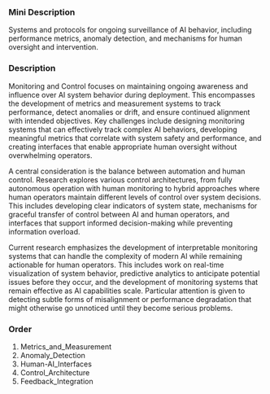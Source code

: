 ### Mini Description

Systems and protocols for ongoing surveillance of AI behavior, including performance metrics, anomaly detection, and mechanisms for human oversight and intervention.

### Description

Monitoring and Control focuses on maintaining ongoing awareness and influence over AI system behavior during deployment. This encompasses the development of metrics and measurement systems to track performance, detect anomalies or drift, and ensure continued alignment with intended objectives. Key challenges include designing monitoring systems that can effectively track complex AI behaviors, developing meaningful metrics that correlate with system safety and performance, and creating interfaces that enable appropriate human oversight without overwhelming operators.

A central consideration is the balance between automation and human control. Research explores various control architectures, from fully autonomous operation with human monitoring to hybrid approaches where human operators maintain different levels of control over system decisions. This includes developing clear indicators of system state, mechanisms for graceful transfer of control between AI and human operators, and interfaces that support informed decision-making while preventing information overload.

Current research emphasizes the development of interpretable monitoring systems that can handle the complexity of modern AI while remaining actionable for human operators. This includes work on real-time visualization of system behavior, predictive analytics to anticipate potential issues before they occur, and the development of monitoring systems that remain effective as AI capabilities scale. Particular attention is given to detecting subtle forms of misalignment or performance degradation that might otherwise go unnoticed until they become serious problems.

### Order

1. Metrics_and_Measurement
2. Anomaly_Detection
3. Human-AI_Interfaces
4. Control_Architecture
5. Feedback_Integration
